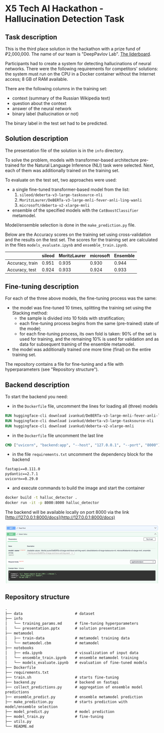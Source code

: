 # X5 Tech AI Hackathon - Hallucination Detection Task

## Task description

This is the third place solution in the hackathon with a prize fund of ₽2,000,000. The name of our team is "DeepPavlov Lab". [The liderboard](https://codenrock.com/contests/x5tech-aihack#/rating/2922).

Participants had to create a system for detecting hallucinations of neural networks. There were the following requirements for competitors' solutions: the system must run on the CPU in a Docker container without the Internet access; 8 GB of RAM available.

There are the following columns in the training set:

- context (summary of the Russian Wikipedia text)
- question about the context
- answer of the neural network
- binary label (hallucination or not)

The binary label in the test set had to be predicted.

## Solution description

The presentation file of the solution is in the `info` directory.

To solve the problem, models with transformer-based architecture pre-trained for the Natural Language Inference (NLI) task were selected. Next, each of them was additionally trained on the training set.

To evaluate on the test set, two approaches were used:

- a single fine-tuned transformer-based model from the list:
  1. `sileod/deberta-v3-large-tasksource-nli`
  2. `MoritzLaurer/DeBERTa-v3-large-mnli-fever-anli-ling-wanli`
  3. `microsoft/deberta-v2-xlarge-mnli`
- ensemble of the specified models with the `CatBoostClassifier` metamodel.

Model/ensemble selection is done in the `make_prediction.py` file.

Below are the Accuracy scores on the training set using cross-validation and the results on the test set. The scores for the training set are calculated in the files `models_evaluate.ipynb` and `ensemble_train.ipynb`.

|                 | sileod | MoritzLaurer | microsoft | Ensemble  |
| --------------- | ------ | ------------ | --------- | --------- |
| Accuracy, train | 0.951  | 0.935        | 0.930     | 0.944     |
| Accuracy, test  | 0.924  | 0.933        | 0.924     | 0.933     |

## Fine-tuning description

For each of the three above models, the fine-tuning process was the same:

- the model was fine-tuned 10 times, splitting the training set using the Stacking method:
  - the sample is divided into 10 folds with stratification;
  - each fine-tuning process begins from the same (pre-trained) state of the model;
  - for each fine-tuning process, its own fold is taken: 90% of the set is used for training, and the remaining 10% is used for validation and as data for subsequent training of the ensemble metamodel.
- the model was additionally trained one more time (final) on the entire training set.

The repository contains a file for fine-tuning and a file with hyperparameters (see "Repository structure").

## Backend description

To start the backend you need:

- in the `Dockerfile` file, uncomment the lines for loading all (three) models

```Dockerfile
RUN huggingface-cli download ivankud/DeBERTa-v3-large-mnli-fever-anli-ling-wanli
RUN huggingface-cli download ivankud/deberta-v3-large-tasksource-nli
RUN huggingface-cli download ivankud/deberta-v2-xlarge-mnli
```

- in the `Dockerfile` file uncomment the last line

```Dockerfile
CMD ["uvicorn", "backend:app", "--host", "127.0.0.1", "--port", "8000"]
```

- in the file `requirements.txt` uncomment the dependency block for the backend

```raw
fastapi==0.111.0
pydantic==2.7.1
uvicorn==0.29.0
```

- and execute commands to build the image and start the container

```bash
docker build -t halluc_detector .
docker run -it -p 8000:8000 halluc_detector
```

The backend will be available locally on port 8000 via the link [http://127.0.0.1:8000/docs](http://127.0.0.1:8000/docs)

![backend screenshot](./info/backend_screenshot.png)

## Repository structure

```raw
.
├── data                        # dataset
├── info
│   └── training_params.md      # fine-tuning hyperparameters
│   └── presentation.pptx       # solution presentation
├── metamodel
│   ├── train-data              # metamodel training data
│   └── metamodel.cbm           # metamodel
├── notebooks
│   ├── eda.ipynb               # visualization of input data
│   └── ensemble_train.ipynb    # ensemble metamodel training
│   └── models_evaluate.ipynb   # evaluation of fine-tuned models
├── Dockerfile
├── requirements.txt
├── train.sh                    # starts fine-tuning
├── backend.py                  # backend on fastapi
├── collect_predictions.py      # aggregation of ensemble model predictions
├── ensemble_predict.py         # ensemble metamodel prediction
├── make_prediction.py          # starts prediction with model/ensemble selection
├── model_predict.py            # model prediction
├── model_train.py              # fine-tuning
├── utils.py
└── README.md
```
